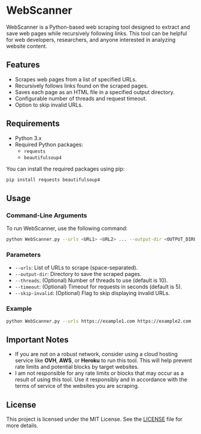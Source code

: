 # WebScanner

WebScanner is a Python-based web scraping tool designed to extract and save web pages while recursively following links. This tool can be helpful for web developers, researchers, and anyone interested in analyzing website content.

## Features

- Scrapes web pages from a list of specified URLs.
- Recursively follows links found on the scraped pages.
- Saves each page as an HTML file in a specified output directory.
- Configurable number of threads and request timeout.
- Option to skip invalid URLs.

## Requirements

- Python 3.x
- Required Python packages:
  - `requests`
  - `beautifulsoup4`

You can install the required packages using pip:

```bash
pip install requests beautifulsoup4
```

## Usage

### Command-Line Arguments

To run WebScanner, use the following command:

```bash
python WebScanner.py --urls <URL1> <URL2> ... --output-dir <OUTPUT_DIRECTORY> [--threads <NUMBER>] [--timeout <TIMEOUT>] [--skip-invalid]
```

### Parameters

- `--urls`: List of URLs to scrape (space-separated).
- `--output-dir`: Directory to save the scraped pages.
- `--threads`: (Optional) Number of threads to use (default is 10).
- `--timeout`: (Optional) Timeout for requests in seconds (default is 5).
- `--skip-invalid`: (Optional) Flag to skip displaying invalid URLs.

### Example

```bash
python WebScanner.py --urls https://example1.com https://example2.com --output-dir ./output --threads 10
```

## Important Notes

- If you are not on a robust network, consider using a cloud hosting service like **OVH**, **AWS**, or **Heroku** to run this tool. This will help prevent rate limits and potential blocks by target websites.
- I am not responsible for any rate limits or blocks that may occur as a result of using this tool. Use it responsibly and in accordance with the terms of service of the websites you are scraping.

## License

This project is licensed under the MIT License. See the [LICENSE](LICENSE) file for more details.
